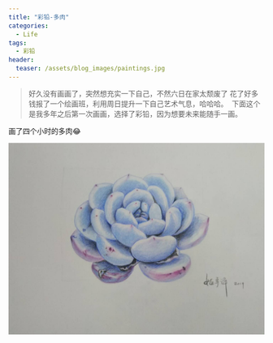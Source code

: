 ```yaml
---
title: "彩铅-多肉"
categories:
  - Life
tags:
  - 彩铅
header:
  teaser: /assets/blog_images/paintings.jpg
---
```


> 好久没有画画了，突然想充实一下自己，不然六日在家太颓废了
> 花了好多钱报了一个绘画班，利用周日提升一下自己艺术气息，哈哈哈。 
> 下面这个是我多年之后第一次画画，选择了彩铅，因为想要未来能随手一画。

画了四个小时的多肉😂


![多肉](/assets/blog_images/duorou.jpg)